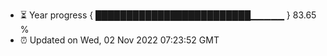 - ⏳ Year progress { █████████████████████████▁▁▁▁▁ } 83.65 %
- ⏰ Updated on Wed, 02 Nov 2022 07:23:52 GMT

